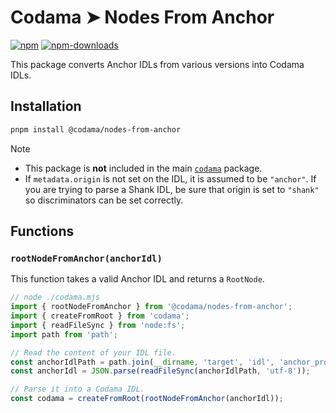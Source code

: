 # Codama ➤ Nodes From Anchor

[![npm][npm-image]][npm-url]
[![npm-downloads][npm-downloads-image]][npm-url]

[npm-downloads-image]: https://img.shields.io/npm/dm/@codama/nodes-from-anchor.svg?style=flat
[npm-image]: https://img.shields.io/npm/v/@codama/nodes-from-anchor.svg?style=flat&label=%40codama%2Fnodes-from-anchor
[npm-url]: https://www.npmjs.com/package/@codama/nodes-from-anchor

This package converts Anchor IDLs from various versions into Codama IDLs.

## Installation

```sh
pnpm install @codama/nodes-from-anchor
```

> [!NOTE]
>
> - This package is **not** included in the main [`codama`](../library) package.
> - If `metadata.origin` is not set on the IDL, it is assumed to be `"anchor"`. If you are trying to parse a Shank IDL, be sure that origin is set to `"shank"` so discriminators can be set correctly.

## Functions

### `rootNodeFromAnchor(anchorIdl)`

This function takes a valid Anchor IDL and returns a `RootNode`.

```js
// node ./codama.mjs
import { rootNodeFromAnchor } from '@codama/nodes-from-anchor';
import { createFromRoot } from 'codama';
import { readFileSync } from 'node:fs';
import path from 'path';

// Read the content of your IDL file.
const anchorIdlPath = path.join(__dirname, 'target', 'idl', 'anchor_program.json');
const anchorIdl = JSON.parse(readFileSync(anchorIdlPath, 'utf-8'));

// Parse it into a Codama IDL.
const codama = createFromRoot(rootNodeFromAnchor(anchorIdl));
```
